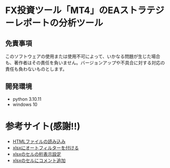 # FX投資ツール「MT4」のEAストラテジーレポートの分析ツール

## 免責事項

このソフトウェアの使用または使用不可によって、いかなる問題が生じた場合も、著作者はその責任を負いません。バージョンアップや不具合に対する対応の責任も負わないものとします。

## 開発環境

-   python 3.10.11
-   windows 10

# 参考サイト(感謝!!)
- [HTMLファイルの読み込み](https://qiita.com/Naoki_H/items/b98a9568fe31bdc43563)
- [xlsxにオートフィルターを付ける](https://qiita.com/y-tetsu/items/bfb9960edf207559c7bc)
- [xlsxのセルの桁表示設定](https://kirinote.com/python-numberformat/)
- [xlsxのセルにコメント追加](https://kirinote.com/python_comment/)

